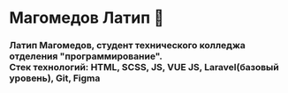 # Магомедов Латип 👋

### Латип Магомедов, студент технического колледжа отделения "программирование". <br> Стек технологий: HTML, SCSS, JS, VUE JS, Laravel(базовый уровень), Git, Figma
<!--
**Latipmagomedov/Latipmagomedov** is a ✨ _special_ ✨ repository because its `README.md` (this file) appears on your GitHub profile.

Here are some ideas to get you started:

- 🔭 I’m currently working on ...
- 🌱 I’m currently learning ...
- 👯 I’m looking to collaborate on ...
- 🤔 I’m looking for help with ...
- 💬 Ask me about ...
- 📫 How to reach me: ...
- 😄 Pronouns: ...
- ⚡ Fun fact: ...
-->
